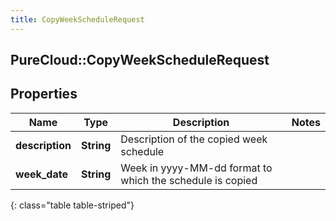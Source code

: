 ```yaml
---
title: CopyWeekScheduleRequest
---
```

## PureCloud::CopyWeekScheduleRequest

## Properties

|Name | Type | Description | Notes|
|------------ | ------------- | ------------- | -------------|
| **description** | **String** | Description of the copied week schedule | |
| **week_date** | **String** | Week in yyyy-MM-dd format to which the schedule is copied | |
{: class="table table-striped"}


